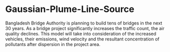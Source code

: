 # Gaussian-Plume-Line-Source

Bangladesh Bridge Authority is planning to build tens of bridges in the next 30 
years. As a bridge project significantly increases the traffic count, the air 
quality declines. This model will take into consideration of the increased 
vehicles, their emissions, wind velocity and the resultant concentration of 
pollutants after dispersion in the project area.
